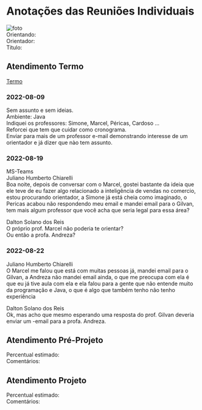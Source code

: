 # Anotações das Reuniões Individuais  

![foto](foto.png "foto")  
Orientando:  
Orientador:  
Título:  

## Atendimento Termo  

[Termo](Termo.pdf "Termo")  

### 2022-08-09

Sem assunto e sem ideias.  
Ambiente: Java  
Indiquei os professores: Simone, Marcel, Péricas, Cardoso ...  
Reforcei que tem que cuidar como cronograma.  
Enviar para mais de um professor e-mail demonstrando interesse de um orientador e já dizer que nào tem assunto.  

### 2022-08-19 

MS-Teams  
Juliano Humberto Chiarelli  
Boa noite, depois de conversar com o Marcel, gostei bastante da ideia que ele teve de eu fazer algo relacionado a inteligência de vendas no comercio, estou procurando orientador, a Simone já está cheia como imaginado, o Pericas acabou não respondendo meu email e mandei email para o Gilvan, tem mais algum professor que você acha que seria legal para essa área?  

Dalton Solano dos Reis  
O próprio prof. Marcel não poderia te orientar?  
Ou então a profa. Andreza?  

### 2022-08-22

Juliano Humberto Chiarelli  
O Marcel me falou que está com muitas pessoas já, mandei email para o Gilvan, a Andreza não mandei email ainda, o que me preocupa com ela é que eu já tive aula com ela e ela falou para a gente que não entende muito da programação e Java, o que é algo que também tenho não tenho experiência  

Dalton Solano dos Reis  
Ok, mas acho que mesmo esperando uma resposta do prof. Gilvan deveria enviar um -email para a profa. Andreza.  

## Atendimento Pré-Projeto  

Percentual estimado:  
Comentários:  

## Atendimento Projeto  

Percentual estimado:  
Comentários:  
